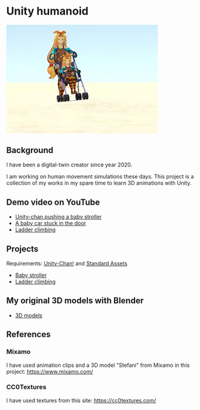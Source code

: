# Unity humanoid

<img src="./demo/demo.png" width=400>

## Background

I have been a digital-twin creator since year 2020.

I am working on human movement simulations these days. This project is a collection of my works in my spare time to learn 3D animations with Unity.

## Demo video on YouTube

- [Unity-chan pushing a baby stroller](https://youtu.be/cl6UpGPZEys)
- [A baby car stuck in the door](https://youtu.be/um-spiRzK4k)
- [Ladder climbing](https://youtu.be/gcNkXm_A9H8)

## Projects

Requirements: [Unity-Chan!](https://assetstore.unity.com/packages/3d/characters/unity-chan-model-18705) and [Standard Assets](https://assetstore.unity.com/packages/essentials/asset-packs/standard-assets-for-unity-2018-4-32351)

- [Baby stroller](./unity/BabyStroller)
- [Ladder climbing](./unity/Ladder)

## My original 3D models with Blender

- [3D models](/blender)

## References

### Mixamo

I have used animation clips and a 3D model "Stefani" from Mixamo in this project: https://www.mixamo.com/

### CC0Textures

I have used textures from this site: https://cc0textures.com/
